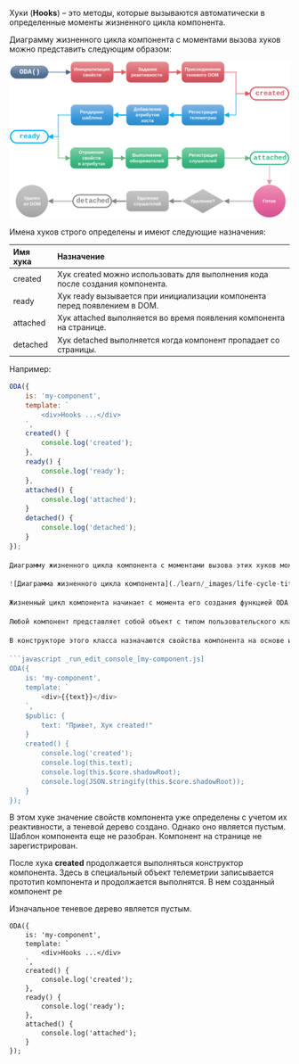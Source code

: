 Хуки (**Hooks**) – это методы, которые вызываются автоматически в определенные моменты жизненного цикла компонента.

Диаграмму жизненного цикла компонента с моментами вызова хуков можно представить следующим образом:

![Диаграмма жизненного цикла компонента](./learn/_images/life-cycle-title.svg "Жизненный цикл компонента")

Имена хуков строго определены и имеют следующие назначения:

| Имя хука           | Назначение |
| :----------------  | :--------- |
| created           | Хук created можно использовать для выполнения кода после создания компонента. |
| ready            | Хук ready вызывается при инициализации компонента перед появлением в DOM. |
| attached              | Хук attached выполняется во время появления компонента на странице. |
| detached              | Хук detached выполняется когда компонент пропадает со страницы. |

Например:

```javascript _run_edit_console_[my-component.js]
ODA({
    is: 'my-component',
    template: `
        <div>Hooks ...</div>
    `,
    created() {
        console.log('created');
    },
    ready() {
        console.log('ready');
    },
    attached() {
        console.log('attached');
    }
    detached() {
        console.log('detached');
    }
});

Диаграмму жизненного цикла компонента с моментами вызова этих хуков можно представить следующим образом:

![Диаграмма жизненного цикла компонента](./learn/_images/life-cycle-title.svg "Жизненный цикл компонента")

Жизненный цикл компонента начинает с момента его создания функцией ODA. Она создает новый компонент на основе его прототипа, указанного в списке ее параметров.

Любой компонент представляет собой объект с типом пользовательского класса **odaComponent**, который является наследником нативного класса языка JS **HTMLElement**. В результате этого он наследует все его [элементы](https://html.spec.whatwg.org/multipage/dom.html#htmlelement "interface HTMLElement").

В конструкторе этого класса назначаются свойства компонента на основе информации о них из раздела **props** его прототипа, осуществляется регистрация их реактивности с помощью метода **makeReactive** и создается теневое дерево методом **attachShadow**, который возвращает указатель на его корень в закрытом режиме. После этого вызывается хук **created**, если он предусмотрен в компоненте.

```javascript _run_edit_console_[my-component.js]
ODA({
    is: 'my-component',
    template: `
        <div>{{text}}</div>
    `,
    $public: {
        text: "Привет, Хук created!"
    }
    created() {
        console.log('created');
        console.log(this.text);
        console.log(this.$core.shadowRoot);
        console.log(JSON.stringify(this.$core.shadowRoot));
    }
});
```

В этом хуке значение свойств компонента уже определены с учетом их реактивности, а теневой дерево создано. Однако оно является пустым. Шаблон компонента еще не разобран. Компонент на странице не зарегистрирован.

После хука **created** продолжается выполняться конструктор компонента. Здесь в специальный объект телеметрии записывается прототип компонента и продолжается выполнятся. В нем созданный компонент ре

Изначальное теневое дерево является пустым.

```javascript_run_edit_console_[my-component.js]
ODA({
    is: 'my-component',
    template: `
        <div>Hooks ...</div>
    `,
    created() {
    	console.log('created');
    },
    ready() {
    	console.log('ready');
    },
    attached() {
    	console.log('attached');
    }
});
```
</p>